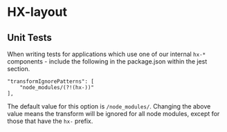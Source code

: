 # HX-layout

## Unit Tests

When writing tests for applications which use one of our internal ```hx-*``` components - include the following in the package.json within the jest section.

```
"transformIgnorePatterns": [
	"node_modules/(?!(hx-))"
],
```
The default value for this option is ```/node_modules/```. Changing the above value means the transform will be ignored for all node modules, except for those that have the ```hx-``` prefix.
